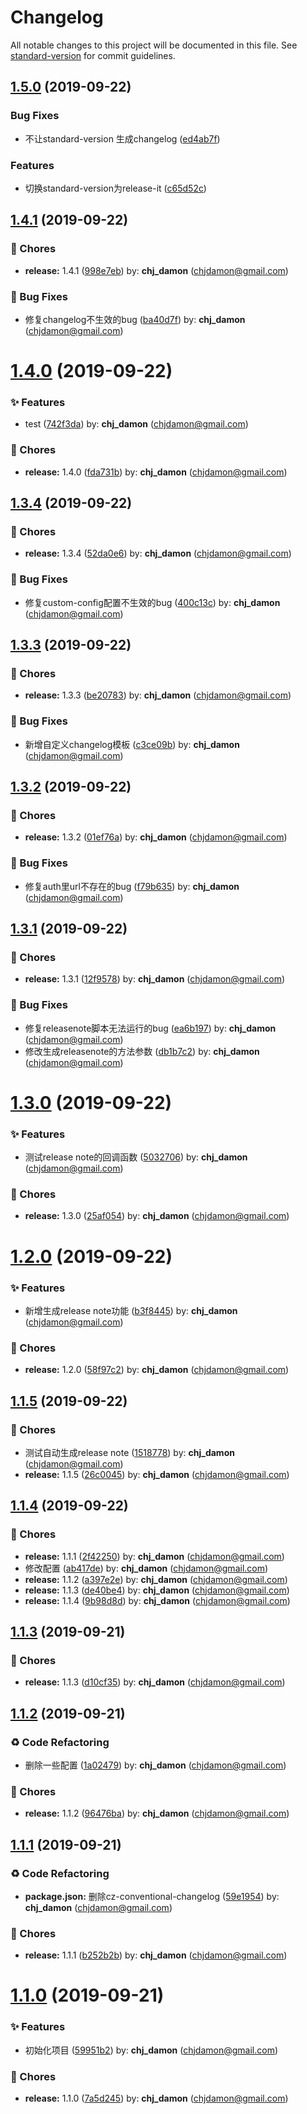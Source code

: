# Changelog

All notable changes to this project will be documented in this file. See [standard-version](https://github.com/conventional-changelog/standard-version) for commit guidelines.

## [1.5.0](https://github.com/chj-damon/commit-demo/compare/v1.4.1...v1.5.0) (2019-09-22)


### Bug Fixes

* 不让standard-version 生成changelog ([ed4ab7f](https://github.com/chj-damon/commit-demo/commit/ed4ab7f))


### Features

* 切换standard-version为release-it ([c65d52c](https://github.com/chj-damon/commit-demo/commit/c65d52c))

## [1.4.1](https://github.com/chj-damon/commit-demo/compare/v1.4.0...v1.4.1) (2019-09-22)


### 🎫 Chores

* **release:** 1.4.1 ([998e7eb](https://github.com/chj-damon/commit-demo/commit/998e7eb)) by: **chj_damon** (chjdamon@gmail.com)


### 🐛 Bug Fixes

* 修复changelog不生效的bug ([ba40d7f](https://github.com/chj-damon/commit-demo/commit/ba40d7f)) by: **chj_damon** (chjdamon@gmail.com)



# [1.4.0](https://github.com/chj-damon/commit-demo/compare/v1.3.4...v1.4.0) (2019-09-22)


### ✨ Features

* test ([742f3da](https://github.com/chj-damon/commit-demo/commit/742f3da)) by: **chj_damon** (chjdamon@gmail.com)


### 🎫 Chores

* **release:** 1.4.0 ([fda731b](https://github.com/chj-damon/commit-demo/commit/fda731b)) by: **chj_damon** (chjdamon@gmail.com)



## [1.3.4](https://github.com/chj-damon/commit-demo/compare/v1.3.3...v1.3.4) (2019-09-22)


### 🎫 Chores

* **release:** 1.3.4 ([52da0e6](https://github.com/chj-damon/commit-demo/commit/52da0e6)) by: **chj_damon** (chjdamon@gmail.com)


### 🐛 Bug Fixes

* 修复custom-config配置不生效的bug ([400c13c](https://github.com/chj-damon/commit-demo/commit/400c13c)) by: **chj_damon** (chjdamon@gmail.com)



## [1.3.3](https://github.com/chj-damon/commit-demo/compare/v1.3.2...v1.3.3) (2019-09-22)


### 🎫 Chores

* **release:** 1.3.3 ([be20783](https://github.com/chj-damon/commit-demo/commit/be20783)) by: **chj_damon** (chjdamon@gmail.com)


### 🐛 Bug Fixes

* 新增自定义changelog模板 ([c3ce09b](https://github.com/chj-damon/commit-demo/commit/c3ce09b)) by: **chj_damon** (chjdamon@gmail.com)



## [1.3.2](https://github.com/chj-damon/commit-demo/compare/v1.3.1...v1.3.2) (2019-09-22)


### 🎫 Chores

* **release:** 1.3.2 ([01ef76a](https://github.com/chj-damon/commit-demo/commit/01ef76a)) by: **chj_damon** (chjdamon@gmail.com)


### 🐛 Bug Fixes

* 修复auth里url不存在的bug ([f79b635](https://github.com/chj-damon/commit-demo/commit/f79b635)) by: **chj_damon** (chjdamon@gmail.com)



## [1.3.1](https://github.com/chj-damon/commit-demo/compare/v1.3.0...v1.3.1) (2019-09-22)


### 🎫 Chores

* **release:** 1.3.1 ([12f9578](https://github.com/chj-damon/commit-demo/commit/12f9578)) by: **chj_damon** (chjdamon@gmail.com)


### 🐛 Bug Fixes

* 修复releasenote脚本无法运行的bug ([ea6b197](https://github.com/chj-damon/commit-demo/commit/ea6b197)) by: **chj_damon** (chjdamon@gmail.com)
* 修改生成releasenote的方法参数 ([db1b7c2](https://github.com/chj-damon/commit-demo/commit/db1b7c2)) by: **chj_damon** (chjdamon@gmail.com)



# [1.3.0](https://github.com/chj-damon/commit-demo/compare/v1.2.0...v1.3.0) (2019-09-22)


### ✨ Features

* 测试release note的回调函数 ([5032706](https://github.com/chj-damon/commit-demo/commit/5032706)) by: **chj_damon** (chjdamon@gmail.com)


### 🎫 Chores

* **release:** 1.3.0 ([25af054](https://github.com/chj-damon/commit-demo/commit/25af054)) by: **chj_damon** (chjdamon@gmail.com)



# [1.2.0](https://github.com/chj-damon/commit-demo/compare/v1.1.5...v1.2.0) (2019-09-22)


### ✨ Features

* 新增生成release note功能 ([b3f8445](https://github.com/chj-damon/commit-demo/commit/b3f8445)) by: **chj_damon** (chjdamon@gmail.com)


### 🎫 Chores

* **release:** 1.2.0 ([58f97c2](https://github.com/chj-damon/commit-demo/commit/58f97c2)) by: **chj_damon** (chjdamon@gmail.com)



## [1.1.5](https://github.com/chj-damon/commit-demo/compare/v1.1.4...v1.1.5) (2019-09-22)


### 🎫 Chores

* 测试自动生成release note ([1518778](https://github.com/chj-damon/commit-demo/commit/1518778)) by: **chj_damon** (chjdamon@gmail.com)
* **release:** 1.1.5 ([26c0045](https://github.com/chj-damon/commit-demo/commit/26c0045)) by: **chj_damon** (chjdamon@gmail.com)



## [1.1.4](https://github.com/chj-damon/commit-demo/compare/v1.1.3...v1.1.4) (2019-09-22)


### 🎫 Chores

* **release:** 1.1.1 ([2f42250](https://github.com/chj-damon/commit-demo/commit/2f42250)) by: **chj_damon** (chjdamon@gmail.com)
* 修改配置 ([ab417de](https://github.com/chj-damon/commit-demo/commit/ab417de)) by: **chj_damon** (chjdamon@gmail.com)
* **release:** 1.1.2 ([a397e2e](https://github.com/chj-damon/commit-demo/commit/a397e2e)) by: **chj_damon** (chjdamon@gmail.com)
* **release:** 1.1.3 ([de40be4](https://github.com/chj-damon/commit-demo/commit/de40be4)) by: **chj_damon** (chjdamon@gmail.com)
* **release:** 1.1.4 ([9b98d8d](https://github.com/chj-damon/commit-demo/commit/9b98d8d)) by: **chj_damon** (chjdamon@gmail.com)



## [1.1.3](https://github.com/chj-damon/commit-demo/compare/v1.1.2...v1.1.3) (2019-09-21)


### 🎫 Chores

* **release:** 1.1.3 ([d10cf35](https://github.com/chj-damon/commit-demo/commit/d10cf35)) by: **chj_damon** (chjdamon@gmail.com)



## [1.1.2](https://github.com/chj-damon/commit-demo/compare/v1.1.1...v1.1.2) (2019-09-21)


### ♻ Code Refactoring

* 删除一些配置 ([1a02479](https://github.com/chj-damon/commit-demo/commit/1a02479)) by: **chj_damon** (chjdamon@gmail.com)


### 🎫 Chores

* **release:** 1.1.2 ([96476ba](https://github.com/chj-damon/commit-demo/commit/96476ba)) by: **chj_damon** (chjdamon@gmail.com)



## [1.1.1](https://github.com/chj-damon/commit-demo/compare/v1.1.0...v1.1.1) (2019-09-21)


### ♻ Code Refactoring

* **package.json:** 删除cz-conventional-changelog ([59e1954](https://github.com/chj-damon/commit-demo/commit/59e1954)) by: **chj_damon** (chjdamon@gmail.com)


### 🎫 Chores

* **release:** 1.1.1 ([b252b2b](https://github.com/chj-damon/commit-demo/commit/b252b2b)) by: **chj_damon** (chjdamon@gmail.com)



# [1.1.0](https://github.com/chj-damon/commit-demo/compare/59951b2...v1.1.0) (2019-09-21)


### ✨ Features

* 初始化项目 ([59951b2](https://github.com/chj-damon/commit-demo/commit/59951b2)) by: **chj_damon** (chjdamon@gmail.com)


### 🎫 Chores

* **release:** 1.1.0 ([7a5d245](https://github.com/chj-damon/commit-demo/commit/7a5d245)) by: **chj_damon** (chjdamon@gmail.com)



